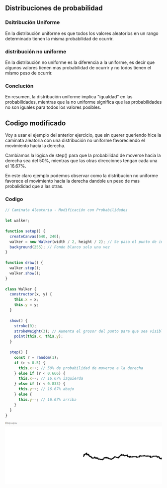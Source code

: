 ## Distribuciones de probabilidad

### Dsitribución Uniforme
En la distribución uniforme es que todos los valores aleatorios en un rango determinado tienen la misma probabilidad de ocurrir.

### distribución no uniforme
En la distribución no uniforme es la diferencia a la uniforme, es decir que algunos valores tienen mas probabilidad de ocurrir y no todos tienen el mismo peso de ocurrir.

### Conclución
En resumen, la distribución uniforme implica "igualdad" en las probabilidades, mientras que la no uniforme significa que las probabilidades no son iguales para todos los valores posibles.

## Codigo modificado
Voy a usar el ejemplo del anterior ejercicio, que sin querer queriendo hice la caminata aleatoria con una distribución no uniforme favoreciendo el movimiento hacia la derecha. 

Cambiamos la lógica de step() para que la probabilidad de moverse hacia la derecha sea del 50%, mientras que las otras direcciones tengan cada una el 16.67%.

En este claro ejemplo podemos observar como la distribucion no uniforme favorece el movimiento hacia la derecha dandole un peso de mas probalididad que a las otras.


### Codigo

``` js
// Caminata Aleatoria - Modificación con Probabilidades

let walker;

function setup() {
  createCanvas(640, 240);
  walker = new Walker(width / 2, height / 2); // Se pasa el punto de inicio
  background(255); // Fondo blanco solo una vez
}

function draw() {
  walker.step();
  walker.show();
}

class Walker {
  constructor(x, y) {
    this.x = x;
    this.y = y;
  }

  show() {
    stroke(0);
    strokeWeight(3); // Aumenta el grosor del punto para que sea visible
    point(this.x, this.y);
  }

  step() {
    const r = random(1);
    if (r < 0.5) {
      this.x++; // 50% de probabilidad de moverse a la derecha
    } else if (r < 0.666) {
      this.x--; // 16.67% izquierda
    } else if (r < 0.833) {
      this.y++; // 16.67% abajo
    } else {
      this.y--; // 16.67% arriba
    }
  }
}
```

![Resultado del codigo modificado](../../../../assets/Distribucion1.png)
